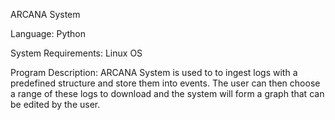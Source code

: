ARCANA System

Language: Python

System Requirements: Linux OS

Program Description:
ARCANA System is used to to ingest logs with a predefined structure and store them into events. The user can then choose a range of these logs to download and the system will form a graph that can be edited by the
user. 
